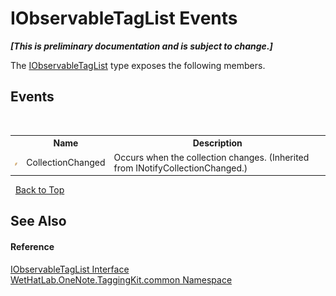 # IObservableTagList Events
 _**\[This is preliminary documentation and is subject to change.\]**_

The <a href="fb487ff1-fbf8-ea29-6366-951b7aae835b">IObservableTagList</a> type exposes the following members.


## Events
&nbsp;<table><tr><th></th><th>Name</th><th>Description</th></tr><tr><td>![Public event](media/pubevent.gif "Public event")</td><td>CollectionChanged</td><td>
Occurs when the collection changes.
 (Inherited from INotifyCollectionChanged.)</td></tr></table>&nbsp;
<a href="#iobservabletaglist-events">Back to Top</a>

## See Also


#### Reference
<a href="fb487ff1-fbf8-ea29-6366-951b7aae835b">IObservableTagList Interface</a><br /><a href="bcdbab9c-63d1-48a4-6937-af53fb8d9a55">WetHatLab.OneNote.TaggingKit.common Namespace</a><br />